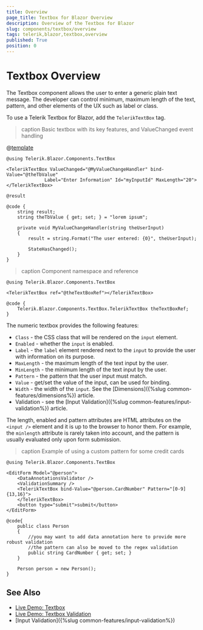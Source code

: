 ```yaml
---
title: Overview
page_title: Textbox for Blazor Overview
description: Overview of the Textbox for Blazor
slug: components/textbox/overview
tags: telerik,blazor,textbox,overview
published: True
position: 0
---
```


# Textbox Overview

The Textbox component allows the user to enter a generic plain text message. The developer can control minimum, maximum length of the text, pattern, and other elements of the UX such as label or class.

To use a Telerik Textbox for Blazor, add the `TelerikTextBox` tag.

>caption Basic textbox with its key features, and ValueChanged event handling

@[template](/_contentTemplates/common/issues-and-warnings.md#generic-component-event-issue)

````CSHTML
@using Telerik.Blazor.Components.TextBox

<TelerikTextBox ValueChanged="@MyValueChangeHandler" bind-Value="@theTbValue"
			  Label="Enter Information" Id="myInputId" MaxLength="20"></TelerikTextBox>

@result

@code {
	string result;
	string theTbValue { get; set; } = "lorem ipsum";

	private void MyValueChangeHandler(string theUserInput)
	{
		result = string.Format("The user entered: {0}", theUserInput);

		StateHasChanged();
	}
}
````

>caption Component namespace and reference

````CSHTML
@using Telerik.Blazor.Components.TextBox

<TelerikTextBox ref="@theTextBoxRef"></TelerikTextBox>

@code {
    Telerik.Blazor.Components.TextBox.TelerikTextBox theTextBoxRef;
}
````

The numeric textbox provides the following features:

* `Class` - the CSS class that will be rendered on the `input` element.
* `Enabled` - whether the `input` is enabled.
* `Label` - the `label` element rendered next to the `input` to provide the user with information on its purpose.
* `MaxLength` - the maximum length of the text input by the user.
* `MinLength` - the minimum length of the text input by the user.
* `Pattern` - the pattern that the user input must match.
* `Value` - get/set the value of the input, can be used for binding.
* `Width` - the width of the `input`. See the [Dimensions]({%slug common-features/dimensions%}) article.
* Validation - see the [Input Validation]({%slug common-features/input-validation%}) article.

The length, enabled and pattern attributes are HTML attributes on the `<input />` element and it is up to the browser to honor them. For example, the `minlength` attribute is rarely taken into account, and the pattern is usually evaluated only upon form submission.

>caption Example of using a custom pattern for some credit cards

````CSHTML
@using Telerik.Blazor.Components.TextBox

<EditForm Model="@person">
	<DataAnnotationsValidator />
	<ValidationSummary />
	<TelerikTextBox bind-Value="@person.CardNumber" Pattern="[0-9]{13,16}">
	</TelerikTextBox>
	<button type="submit">submit</button>
</EditForm>

@code{
	public class Person
	{
		//you may want to add data annotation here to provide more robust validation
		//the pattern can also be moved to the regex validation
		public string CardNumber { get; set; }
	}

	Person person = new Person();
}

````

## See Also

  * [Live Demo: Textbox](https://demos.telerik.com/blazor-ui/textbox/index)
  * [Live Demo: Textbox Validation](https://demos.telerik.com/blazor-ui/textbox/validation)
  * [Input Validation]({%slug common-features/input-validation%})